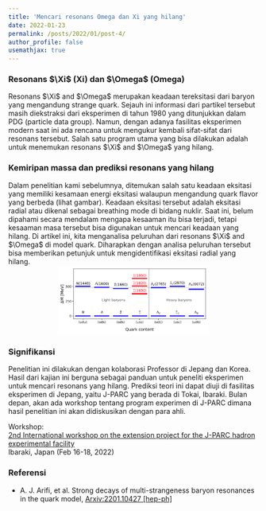 ```yaml
---
title: 'Mencari resonans Omega dan Xi yang hilang'
date: 2022-01-23
permalink: /posts/2022/01/post-4/
author_profile: false
usemathjax: true
---
```


<h3> Resonans $\Xi$ (Xi) dan $\Omega$ (Omega)</h3>
Resonans $\Xi$ and $\Omega$ merupakan keadaan tereksitasi dari baryon yang mengandung strange quark. 
Sejauh ini informasi dari partikel tersebut masih diekstraksi dari eksperimen di tahun 1980 yang ditunjukkan dalam PDG (particle data group). 
Namun, dengan adanya fasilitas eksperimen modern saat ini ada rencana untuk mengukur kembali sifat-sifat dari resonans tersebut.
Salah satu program utama yang bisa dilakukan adalah untuk menemukan resonans $\Xi$ and $\Omega$ yang hilang. 

<h3> Kemiripan massa dan prediksi resonans yang hilang </h3>
Dalam penelitian kami sebelumnya, ditemukan salah satu keadaan eksitasi yang memiliki kesamaan energi eksitasi walaupun mengandung quark flavor yang berbeda (lihat gambar).
Keadaan eksitasi tersebut adalah eksitasi radial atau dikenal sebagai breathing mode di bidang nuklir.
Saat ini, belum dipahami secara mendalam mengapa kesaaman itu bisa terjadi, tetapi kesaaman masa tersebut bisa digunakan untuk mencari keadaan yang hilang.
Di artikel ini, kita menganalisa peluruhan dari resonans $\Xi$ and $\Omega$ di model quark. 
Diharapkan dengan analisa peluruhan tersebut bisa memberikan petunjuk untuk mengidentifikasi eksitasi radial yang hilang.

<center><img src='/images/mirip.png' style="width:60%;"></center> 

<h3> Signifikansi</h3>
Penelitian ini dilakukan dengan kolaborasi Professor di Jepang dan Korea. 
Hasil dari kajian ini berguna sebagai panduan untuk peneliti eksperimen untuk mencari resonans yang hilang.
Prediksi teori ini dapat diuji di fasilitas eksperimen di Jepang, yaitu J-PARC yang berada di Tokai, Ibaraki.
Bulan depan, akan ada workshop tentang program experimen di J-PARC dimana hasil penelitian ini akan didiskusikan dengan para ahli.

Workshop: <br>
<a href="https://kds.kek.jp/event/40010/"> 2nd International workshop on the extension project for the J-PARC hadron experimental facility</a> <br>
Ibaraki, Japan (Feb 16-18, 2022)

<h3> Referensi </h3>

<ul>
  <li> A. J. Arifi, et al. Strong decays of multi-strangeness baryon resonances in the quark model, <a href="https://arxiv.org/abs/2201.10427"> Arxiv:2201.10427 [hep-ph]</a></li>
</ul>
